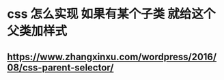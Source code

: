 <!--
 * @Description: 
 * @Author: xlm
 * @Date: 2023-02-28 17:16:47
 * @LastEditTime: 2023-02-28 17:17:01
 * @LastEditors: xlm
-->




#  css 怎么实现 如果有某个子类 就给这个父类加样式

## https://www.zhangxinxu.com/wordpress/2016/08/css-parent-selector/